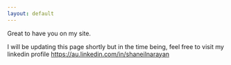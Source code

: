 ```yaml
---
layout: default
---
```


Great to have you on my site.

I will be updating this page shortly but in the time being, feel free to visit my linkedin profile https://au.linkedin.com/in/shaneilnarayan
